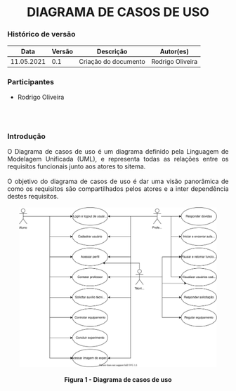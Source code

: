 # <center> DIAGRAMA DE CASOS DE USO

### Histórico de versão<br>

|Data | Versão | Descrição | Autor(es)|
| -- | -- | -- | -- |
| 11.05.2021 | 0.1 | Criação do documento | Rodrigo Oliveira |

### Participantes

* Rodrigo Oliveira

<br><br>


### Introdução
<div align="justify">
O Diagrama de casos de uso é um diagrama definido pela Linguagem de Modelagem Unificada (UML), e representa todas as relações entre os requisitos funcionais junto aos atores to sitema. 
<br><br>
O objetivo do diagrama de casos de uso é dar uma visão panorâmica de como os requisitos são compartilhados pelos atores e a inter dependência destes requisitos. 
<br><br>

<div align="center"><img src="../../imagens/diagrama_casos_de_uso.svg" width="450" ></div><br>
<figcaption align='center'>
    <b>Figura 1 - Diagrama de casos de uso</b>
</figcaption>
<br>
